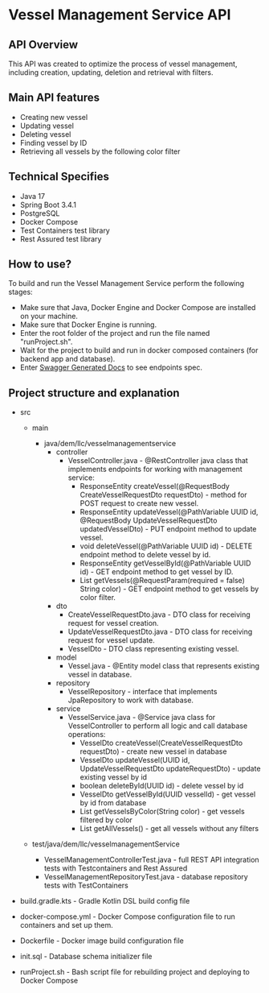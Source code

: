 # Vessel Management Service API

## API Overview
This API was created to optimize the process of vessel management, including creation, updating, deletion and retrieval with filters.

## Main API features
- Creating new vessel
- Updating vessel
- Deleting vessel
- Finding vessel by ID
- Retrieving all vessels by the following color filter

## Technical Specifies 
- Java 17
- Spring Boot 3.4.1
- PostgreSQL
- Docker Compose
- Test Containers test library
- Rest Assured test library

## How to use?
To build and run the Vessel Management Service perform the following stages:
  - Make sure that Java, Docker Engine and Docker Compose are installed on your machine.
  - Make sure that Docker Engine is running.
  - Enter the root folder of the project and run the file named "runProject.sh".
  - Wait for the project to build and run in docker composed containers (for backend app and database).
  - Enter [Swagger Generated Docs](http://localhost:8080/swagger-ui/index.html) to see endpoints spec.

## Project structure and explanation
- src
  - main
    - java/dem/llc/vesselmanagementservice
      - controller
        - VesselController.java - @RestController java class that implements endpoints for working with management service:
          - ResponseEntity<VesselDto> createVessel(@RequestBody CreateVesselRequestDto requestDto) - method for POST request to create new vessel.
          - ResponseEntity<VesselDto> updateVessel(@PathVariable UUID id, @RequestBody UpdateVesselRequestDto updatedVesselDto) - PUT endpoint method to update vessel.
          - void deleteVessel(@PathVariable UUID id) - DELETE endpoint method to delete vessel by id.
          - ResponseEntity<VesselDto> getVesselById(@PathVariable UUID id) - GET endpoint method to get vessel by ID.
          - List<VesselDto> getVessels(@RequestParam(required = false) String color) - GET endpoint method to get vessels by color filter.
      - dto
        - CreateVesselRequestDto.java - DTO class for receiving request for vessel creation. 
        - UpdateVesselRequestDto.java - DTO class for receiving request for vessel update.
        - VesselDto - DTO class representing existing vessel.
      - model
        - Vessel.java - @Entity model class that represents existing vessel in database.
      - repository
        - VesselRepository - interface that implements JpaRepository to work with database.
      - service
        - VesselService.java - @Service java class for VesselController to perform all logic and call database operations:
          - VesselDto createVessel(CreateVesselRequestDto requestDto) - create new vessel in database
          - VesselDto updateVessel(UUID id, UpdateVesselRequestDto updateRequestDto) - update existing vessel by id
          - boolean deleteById(UUID id) - delete vessel by id
          - VesselDto getVesselById(UUID vesselId) - get vessel by id from database
          - List<VesselDto> getVesselsByColor(String color) - get vessels filtered by color
          - List<VesselDto> getAllVessels() - get all vessels without any filters
    
  - test/java/dem/llc/vesselmanagementService
    - VesselManagementControllerTest.java - full REST API integration tests with Testcontainers and Rest Assured
    - VesselManagementRepositoryTest.java - database repository tests with TestContainers

- build.gradle.kts - Gradle Kotlin DSL build config file
- docker-compose.yml - Docker Compose configuration file to run containers and set up them.
- Dockerfile - Docker image build configuration file 
- init.sql - Database schema initializer file
- runProject.sh - Bash script file for rebuilding project and deploying to Docker Compose

